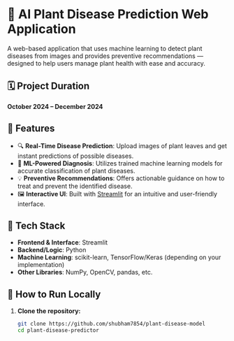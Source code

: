 # 🌿 AI Plant Disease Prediction Web Application

A web-based application that uses machine learning to detect plant diseases from images and provides preventive recommendations — designed to help users manage plant health with ease and accuracy.

## 🗓️ Project Duration

**October 2024 – December 2024**

## 🚀 Features

- 🔍 **Real-Time Disease Prediction**: Upload images of plant leaves and get instant predictions of possible diseases.
- 🧠 **ML-Powered Diagnosis**: Utilizes trained machine learning models for accurate classification of plant diseases.
- 💡 **Preventive Recommendations**: Offers actionable guidance on how to treat and prevent the identified disease.
- 🖼️ **Interactive UI**: Built with [Streamlit](https://streamlit.io/) for an intuitive and user-friendly interface.

## 🧰 Tech Stack

- **Frontend & Interface**: Streamlit
- **Backend/Logic**: Python
- **Machine Learning**: scikit-learn, TensorFlow/Keras (depending on your implementation)
- **Other Libraries**: NumPy, OpenCV, pandas, etc.

## 🔧 How to Run Locally

1. **Clone the repository:**
   ```bash
   git clone https://github.com/shubham7854/plant-disease-model
   cd plant-disease-predictor
